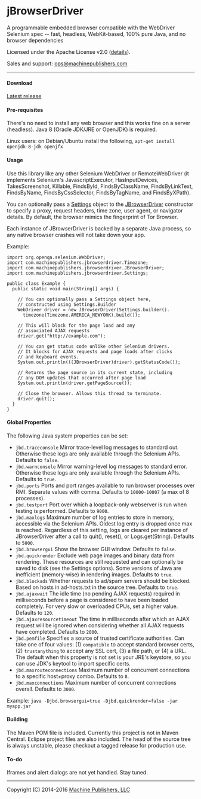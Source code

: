 # jBrowserDriver
A programmable embedded browser compatible with the WebDriver Selenium spec -- fast, headless, WebKit-based, 100% pure Java, and no browser dependencies

Licensed under the Apache License v2.0 ([details](https://raw.githubusercontent.com/MachinePublishers/jBrowserDriver/master/LICENSE)).

Sales and support: ops@machinepublishers.com

- - -

#### Download
[Latest release](https://github.com/MachinePublishers/jBrowserDriver/releases/latest)

#### Pre-requisites
There's no need to install any web browser and this works fine on a server (headless). Java 8 (Oracle JDK/JRE or OpenJDK) is required.

Linux users: on Debian/Ubuntu install the following, `apt-get install openjdk-8-jdk openjfx`

#### Usage
Use this library like any other Selenium WebDriver or RemoteWebDriver (it implements Selenium's JavascriptExecutor, HasInputDevices, TakesScreenshot, Killable, FindsById, FindsByClassName, FindsByLinkText, FindsByName, FindsByCssSelector, FindsByTagName, and FindsByXPath).

You can optionally pass a [Settings](https://github.com/MachinePublishers/jBrowserDriver/blob/master/src/com/machinepublishers/jbrowserdriver/Settings.java#L209) object to the [JBrowserDriver](https://github.com/MachinePublishers/jBrowserDriver/blob/master/src/com/machinepublishers/jbrowserdriver/JBrowserDriver.java#L205) constructor to specify a proxy, request headers, time zone, user agent, or navigator details. By default, the browser mimics the fingerprint of Tor Browser.

Each instance of JBrowserDriver is backed by a separate Java process, so any native browser crashes will not take down your app.

Example:

    import org.openqa.selenium.WebDriver;
    import com.machinepublishers.jbrowserdriver.Timezone;
    import com.machinepublishers.jbrowserdriver.JBrowserDriver;
    import com.machinepublishers.jbrowserdriver.Settings;
    
    public class Example {
      public static void main(String[] args) {

        // You can optionally pass a Settings object here,
        // constructed using Settings.Builder
        WebDriver driver = new JBrowserDriver(Settings.builder().
          timezone(Timezone.AMERICA_NEWYORK).build());

        // This will block for the page load and any
        // associated AJAX requests
        driver.get("http://example.com");

        // You can get status code unlike other Selenium drivers.
        // It blocks for AJAX requests and page loads after clicks 
        // and keyboard events.
        System.out.println(((JBrowserDriver)driver).getStatusCode());

        // Returns the page source in its current state, including
        // any DOM updates that occurred after page load
        System.out.println(driver.getPageSource());
        
        // Close the browser. Allows this thread to terminate.
        driver.quit();
      }
    }
    

#### Global Properties
The following Java system properties can be set:
* `jbd.traceconsole` Mirror trace-level log messages to standard out. Otherwise these logs are only available through the Selenium APIs. Defaults to `false`.
* `jbd.warnconsole` Mirror warning-level log messages to standard error. Otherwise these logs are only available through the Selenium APIs. Defaults to `true`.
* `jbd.ports` Ports and port ranges available to run browser processes over RMI. Separate values with comma. Defaults to `10000-10007` (a max of 8 processes).
* `jbd.testport` Port over which a loopback-only webserver is run when testing is performed. Defaults to `9000`.
* `jbd.maxlogs` Maximum number of log entries to store in memory, accessible via the Selenium APIs. Oldest log entry is dropped once max is reached. Regardless of this setting, logs are cleared per instance of JBrowserDriver after a call to quit(), reset(), or Logs.get(String). Defaults to `5000`.
* `jbd.browsergui` Show the browser GUI window. Defaults to `false`.
* `jbd.quickrender` Exclude web page images and binary data from rendering. These resources are still requested and can optionally be saved to disk (see the Settings options). Some versions of Java are inefficient (memory-wise) in rendering images. Defaults to `true`.
* `jbd.blockads` Whether requests to ad/spam servers should be blocked. Based on hosts in ad-hosts.txt in the source tree. Defaults to `true`.
* `jbd.ajaxwait` The idle time (no pending AJAX requests) required in milliseconds before a page is considered to have been loaded completely. For very slow or overloaded CPUs, set a higher value. Defaults to `120`.
* `jbd.ajaxresourcetimeout` The time in milliseconds after which an AJAX request will be ignored when considering whether all AJAX requests have completed. Defaults to `2000`.
* `jbd.pemfile` Specifies a source of trusted certificate authorities. Can take one of four values: (1) `compatible` to accept standard browser certs, (2) `trustanything` to accept any SSL cert, (3) a file path, or (4) a URL. The default when this property is not set is your JRE's keystore, so you can use JDK's keytool to import specific certs.
* `jbd.maxrouteconnections` Maximum number of concurrent connections to a specific host+proxy combo. Defaults to `8`.
* `jbd.maxconnections` Maximum number of concurrent connections overall. Defaults to `3000`.

Example: `java -Djbd.browsergui=true -Djbd.quickrender=false -jar myapp.jar`

#### Building
The Maven POM file is included. Currently this project is not in Maven Central. Eclipse project files are also included. The head of the source tree is always unstable, please checkout a tagged release for production use.

#### To-do
Iframes and alert dialogs are not yet handled. Stay tuned.

- - -

Copyright (C) 2014-2016 [Machine Publishers, LLC](https://machinepublishers.com)
